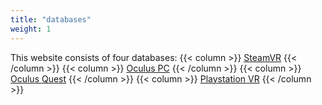 ```yaml
---
title: "databases"
weight: 1
---
```


This website consists of four databases:
{{< column >}}
[SteamVR](/steamvr)
{{< /column >}}
{{< column >}}
[Oculus PC](/oculuspc)
{{< /column >}}
{{< column >}}
[Oculus Quest](/oculusquest)
{{< /column >}}
{{< column >}}
[Playstation VR](/psvr)
{{< /column >}}

<!--
{{< column >}}
{{< button "/databases/steamvr/" "SteamVR" >}}
{{< /column >}}

{{< column >}}
ㅤ
{{< /column >}}

{{< column >}}
{{< button "/databases/oculuspc" "Oculus PC" >}}{{< button "/docs/oculusquest" "Oculus Quest" >}}
{{< /column >}}

{{< column >}}
ㅤ
{{< /column >}}

{{< column >}}
{{< button "/databases/psvr" "Playstation VR">}}
{{< /column >}}
-->
<!--Please note that the features listed under each theme are independent of each other. That is to say, some features may only be found in one theme and not in both.

That content is better than dummy lorem ipsum 2] That content serves a good real-world demo for this theme 3] Publish more structured docs for each theme which are better than long blocky READMEs 

{{< button "./compose/" "Compose Theme Docs" "mb-1" >}}

{{< button "./clarity/" "Clarity Theme Docs" >}} -->

